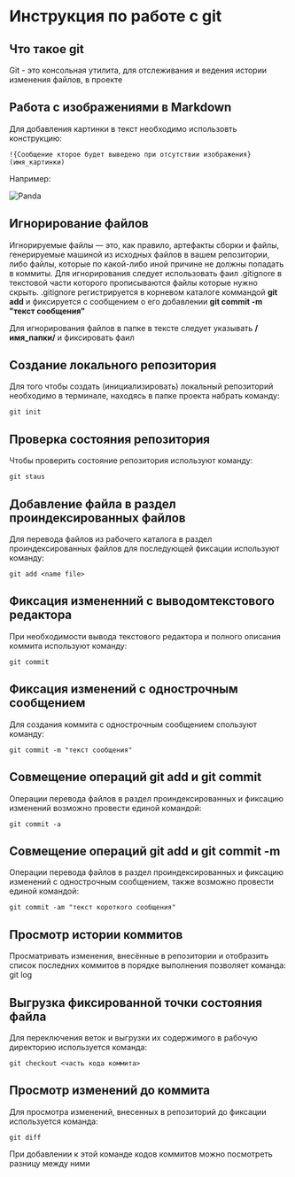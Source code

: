 # **Инструкция по работе с git**

## Что такое git

Git - это консольная утилита, для отслеживания и ведения истории изменения файлов, в проекте

## Работа с изображениями в Markdown

Для добавления картинки в текст необходимо использовть конструкцию:

    !{Сообщение кторое будет выведено при отсутствии изображения}(имя_картинки)

Например:

![Panda](images/Panda.jpg)

## Игнорирование файлов

Игнорируемые файлы — это, как правило, артефакты сборки и файлы, генерируемые машиной из исходных файлов в вашем репозитории, либо файлы, которые по какой-либо иной причине не должны попадать в коммиты.
Для игнорирования следует использовать фаил .gitignore в текстовой части которого прописываются файлы которые нужно скрыть.
.gitignore регистрируется в корневом каталоге коммандой **git add** и фиксируется с сообщением о его добавлении **git commit -m "текст сообщения"**

Для игнорирования файлов в папке в тексте следует указывать **/имя_папки/** и фиксировать фаил

## Создание локального репозитория

Для того чтобы создать (инициализировать) локальный репозиторий необходимо в терминале, находясь в папке проекта набрать команду:

    git init

## Проверка состояния репозитория

Чтобы проверить состояние репозитория используют команду:

    git staus

## Добавление файла в раздел проиндексированных файлов

Для перевода файлов из рабочего каталога в раздел проиндексированных файлов для последующей фиксации используют команду:

    git add <name file>

## Фиксация измененний с выводомтекстового редактора

При необходимости вывода текстового редактора и полного описания коммита используют команду:

    git commit

## Фиксация изменений с однострочным сообщением

Для создания коммита с однострочным сообщением спользуют команду:

    git commit -m "текст сообщения"

## Совмещение операций git add и git commit

Операции перевода файлов в раздел проиндексированных и фиксацию изменений возможно провести единой командой:

    git commit -a 

## Совмещение операций git add и git commit -m

Операции перевода файлов в раздел проиндексированных и фиксацию изменений с однострочным сообщением, также возможно провести единой командой:

    git commit -am "текст короткого сообщения"

## Просмотр истории коммитов

Просматривать изменения, внесённые в репозитории и отобразить список последних коммитов в порядке выполнения позволяет команда:
    git log

## Выгрузка фиксированной точки состояния файла

Для переключения веток и выгрузки их содержимого в рабочую директорию используется команда:
   
    git checkout <часть кода коммита>

## Просмотр изменений до коммита

Для просмотра изменений, внесенных в репозиторий до фиксации используется команда:

    git diff

При добавлении к этой команде кодов коммитов можно посмотреть разницу между ними
